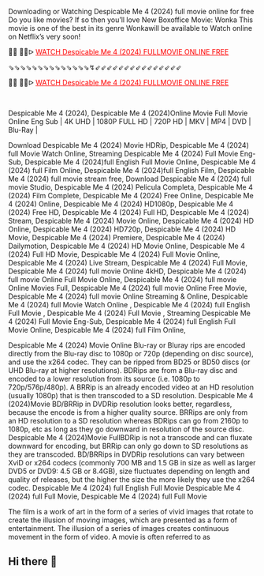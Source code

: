 Downloading or Watching Despicable Me 4 (2024) full movie online for free Do you like movies? If so then you’ll love New Boxoffice Movie: Wonka This movie is one of the best in its genre Wonkawill be available to Watch online on Netflix’s very soon!

<p>🔴🔴 🔴🔴ᐅ <span style="color: #ff0000;"><a style="color: #ff0000;" href="https://t.co/JiVr7vt5Lx">WATCH Despicable Me 4 (2024) FULLMOVIE ONLINE FREE</a></span></p>
<p>⇘⇘⇘⇘⇘⇘⇘⇘⇘⇘⇘⇘⇘⇘↯⇙⇙⇙⇙⇙⇙⇙⇙⇙⇙⇙⇙⇙⇙⇙</p>
<p>🔴🔴 🔴🔴ᐅ <span style="color: #ff0000;"><a style="color: #ff0000;" href="https://t.co/kHrjiWgMVf">WATCH Despicable Me 4 (2024) FULLMOVIE ONLINE FREE</a></span></p>
<p>&nbsp;</p>

Despicable Me 4 (2024), Despicable Me 4 (2024)Online Movie Full Movie Online Eng Sub
| 4K UHD | 1080P FULL HD | 720P HD | MKV | MP4 | DVD | Blu-Ray |


Download Despicable Me 4 (2024) Movie HDRip,
Despicable Me 4 (2024) full Movie Watch Online,
Streaming Despicable Me 4 (2024) Full Movie Eng-Sub,
Despicable Me 4 (2024)full English Full Movie Online,
Despicable Me 4 (2024) full Film Online,
Despicable Me 4 (2024)full English Film,
Despicable Me 4 (2024) full movie stream free,
Download Despicable Me 4 (2024) full movie Studio,
Despicable Me 4 (2024) Pelicula Completa,
Despicable Me 4 (2024) Film Complete,
Despicable Me 4 (2024) Free Online,
Despicable Me 4 (2024) Online,
Despicable Me 4 (2024) HD1080p,
Despicable Me 4 (2024) Free HD,
Despicable Me 4 (2024) Full HD,
Despicable Me 4 (2024) Stream,
Despicable Me 4 (2024) Movie Online,
Despicable Me 4 (2024) HD Online,
Despicable Me 4 (2024) HD720p,
Despicable Me 4 (2024) HD Movie,
Despicable Me 4 (2024) Premiere,
Despicable Me 4 (2024) Dailymotion,
Despicable Me 4 (2024) HD Movie Online,
Despicable Me 4 (2024) Full HD Movie,
Despicable Me 4 (2024) Full Movie Online,
Despicable Me 4 (2024) Live Stream,
Despicable Me 4 (2024) Full Movie,
Despicable Me 4 (2024) full movie Online 4kHD,
Despicable Me 4 (2024) full movie Online Full Movie Online,
Despicable Me 4 (2024) full movie Online Movies Full,
Despicable Me 4 (2024) full movie Online Free Movie,
Despicable Me 4 (2024) full movie Online Streaming & Online,
Despicable Me 4 (2024) full Movie Watch Online ,
Despicable Me 4 (2024) full English Full Movie ,
Despicable Me 4 (2024) Full Movie ,
Streaming Despicable Me 4 (2024) Full Movie Eng-Sub,
Despicable Me 4 (2024) full English Full Movie Online,
Despicable Me 4 (2024) full Film Online,


Despicable Me 4 (2024) Movie Online Blu-ray or Bluray rips are encoded directly from the Blu-ray disc to 1080p or 720p (depending on disc source), and use the x264 codec. They can be ripped from BD25 or BD50 discs (or UHD Blu-ray at higher resolutions). BDRips are from a Blu-ray disc and encoded to a lower resolution from its source (i.e. 1080p to 720p/576p/480p). A BRRip is an already encoded video at an HD resolution (usually 1080p) that is then transcoded to a SD resolution. Despicable Me 4 (2024)Movie BD/BRRip in DVDRip resolution looks better, regardless, because the encode is from a higher quality source. BRRips are only from an HD resolution to a SD resolution whereas BDRips can go from 2160p to 1080p, etc as long as they go downward in resolution of the source disc. Despicable Me 4 (2024)Movie FullBDRip is not a transcode and can fluxate downward for encoding, but BRRip can only go down to SD resolutions as they are transcoded. BD/BRRips in DVDRip resolutions can vary between XviD or x264 codecs (commonly 700 MB and 1.5 GB in size as well as larger DVD5 or DVD9: 4.5 GB or 8.4GB), size fluctuates depending on length and quality of releases, but the higher the size the more likely they use the x264 codec. 
Despicable Me 4 (2024) full English Full Movie Despicable Me 4 (2024) full Full Movie, Despicable Me 4 (2024) full Full Movie 

The film is a work of art in the form of a series of vivid images that rotate to create the illusion of moving images, which are presented as a form of entertainment. The illusion of a series of images creates continuous movement in the form of video. A movie is often referred to as 
## Hi there 👋

<!--

**Here are some ideas to get you started:**

🙋‍♀️ A short introduction - what is your organization all about?
🌈 Contribution guidelines - how can the community get involved?
👩‍💻 Useful resources - where can the community find your docs? Is there anything else the community should know?
🍿 Fun facts - what does your team eat for breakfast?
🧙 Remember, you can do mighty things with the power of [Markdown](https://docs.github.com/github/writing-on-github/getting-started-with-writing-and-formatting-on-github/basic-writing-and-formatting-syntax)
-->
